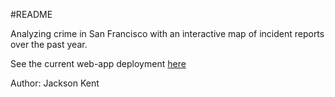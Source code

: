 #README

Analyzing crime in San Francisco with an interactive map of incident reports over the past year.

See the current web-app deployment [here](https://jshinyk.shinyapps.io/sf_incident_reports/)

Author: Jackson Kent
